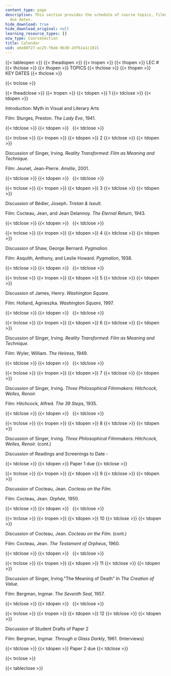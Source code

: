 ```yaml
---
content_type: page
description: This section provides the schedule of course topics, films, and assignment
  due dates.
hide_download: true
hide_download_original: null
learning_resource_types: []
ocw_type: CourseSection
title: Calendar
uid: a6e88f27-ac25-f6eb-9b30-2df61a1c1815
---
```


{{< tableopen >}}
{{< theadopen >}}
{{< tropen >}}
{{< thopen >}}
LEC #
{{< thclose >}}
{{< thopen >}}
TOPICS
{{< thclose >}}
{{< thopen >}}
KEY DATES
{{< thclose >}}

{{< trclose >}}

{{< theadclose >}}
{{< tropen >}}
{{< tdopen >}}
1
{{< tdclose >}}
{{< tdopen >}}


Introduction: Myth in Visual and Literary Arts

Film: Sturges, Preston. _The Lady Eve_, 1941.


{{< tdclose >}}
{{< tdopen >}}
 
{{< tdclose >}}

{{< trclose >}}
{{< tropen >}}
{{< tdopen >}}
2
{{< tdclose >}}
{{< tdopen >}}


Discussion of Singer, Irving. _Reality Transformed: Film as Meaning and Technique._

Film: Jeunet, Jean-Pierre. _Amélie_, 2001.


{{< tdclose >}}
{{< tdopen >}}
 
{{< tdclose >}}

{{< trclose >}}
{{< tropen >}}
{{< tdopen >}}
3
{{< tdclose >}}
{{< tdopen >}}


Discussion of Bédier, Joseph. _Tristan & Iseult._

Film: Cocteau, Jean, and Jean Delannoy. _The Eternal Return_, 1943.


{{< tdclose >}}
{{< tdopen >}}
 
{{< tdclose >}}

{{< trclose >}}
{{< tropen >}}
{{< tdopen >}}
4
{{< tdclose >}}
{{< tdopen >}}


Discussion of Shaw, George Bernard. _Pygmalion._

Film: Asquith, Anthony, and Leslie Howard. _Pygmalion_, 1938.


{{< tdclose >}}
{{< tdopen >}}
 
{{< tdclose >}}

{{< trclose >}}
{{< tropen >}}
{{< tdopen >}}
5
{{< tdclose >}}
{{< tdopen >}}


Discussion of James, Henry. _Washington_ _Square._

Film: Holland, Agnieszka. _Washington Square_, 1997.


{{< tdclose >}}
{{< tdopen >}}
 
{{< tdclose >}}

{{< trclose >}}
{{< tropen >}}
{{< tdopen >}}
6
{{< tdclose >}}
{{< tdopen >}}


Discussion of Singer, Irving. _Reality Transformed: Film as Meaning and Technique._

Film: Wyler, William. _The Heiress_, 1949.


{{< tdclose >}}
{{< tdopen >}}
 
{{< tdclose >}}

{{< trclose >}}
{{< tropen >}}
{{< tdopen >}}
7
{{< tdclose >}}
{{< tdopen >}}


Discussion of Singer, Irving. _Three Philosophical Filmmakers: Hitchcock, Welles, Renoir._

Film: Hitchcock, Alfred. _The 39 Steps_, 1935.


{{< tdclose >}}
{{< tdopen >}}
 
{{< tdclose >}}

{{< trclose >}}
{{< tropen >}}
{{< tdopen >}}
8
{{< tdclose >}}
{{< tdopen >}}


Discussion of Singer, Irving. _Three Philosophical Filmmakers: Hitchcock, Welles, Renoir._ (cont.)

Discussion of Readings and Screenings to Date -


{{< tdclose >}}
{{< tdopen >}}
Paper 1 due
{{< tdclose >}}

{{< trclose >}}
{{< tropen >}}
{{< tdopen >}}
9
{{< tdclose >}}
{{< tdopen >}}


Discussion of Cocteau, Jean. _Cocteau on_ _the Film._

Film: Cocteau, Jean. _Orphée_, 1950.


{{< tdclose >}}
{{< tdopen >}}
 
{{< tdclose >}}

{{< trclose >}}
{{< tropen >}}
{{< tdopen >}}
10
{{< tdclose >}}
{{< tdopen >}}


Discussion of Cocteau, Jean. _Cocteau on_ _the Film._ (cont.)

Film: Cocteau, Jean. _The Testament of Orpheus_, 1960.


{{< tdclose >}}
{{< tdopen >}}
 
{{< tdclose >}}

{{< trclose >}}
{{< tropen >}}
{{< tdopen >}}
11
{{< tdclose >}}
{{< tdopen >}}


Discussion of Singer, Irving."The Meaning of Death" In _The Creation of Value._

Film: Bergman, Ingmar. _The Seventh Seal,_ 1957.


{{< tdclose >}}
{{< tdopen >}}
 
{{< tdclose >}}

{{< trclose >}}
{{< tropen >}}
{{< tdopen >}}
12
{{< tdclose >}}
{{< tdopen >}}


Discussion of Student Drafts of Paper 2

Film: Bergman, Ingmar. _Through a Glass Darkly_, 1961. (Interviews)


{{< tdclose >}}
{{< tdopen >}}
Paper 2 due
{{< tdclose >}}

{{< trclose >}}

{{< tableclose >}}